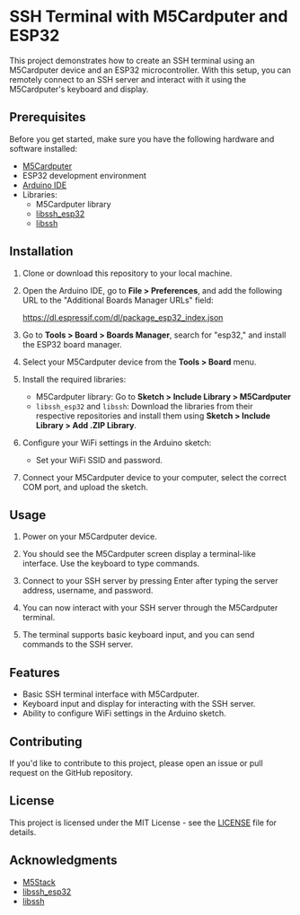 # SSH Terminal with M5Cardputer and ESP32

This project demonstrates how to create an SSH terminal using an M5Cardputer device and an ESP32 microcontroller. With this setup, you can remotely connect to an SSH server and interact with it using the M5Cardputer's keyboard and display.

## Prerequisites

Before you get started, make sure you have the following hardware and software installed:

- [M5Cardputer](https://m5stack.com/)
- ESP32 development environment
- [Arduino IDE](https://www.arduino.cc/en/software)
- Libraries:
  - M5Cardputer library
  - [libssh_esp32](https://github.com/ewpa/LibSSH-ESP32)
  - [libssh](https://www.libssh.org/)

## Installation

1. Clone or download this repository to your local machine.

2. Open the Arduino IDE, go to **File > Preferences**, and add the following URL to the "Additional Boards Manager URLs" field:

   https://dl.espressif.com/dl/package_esp32_index.json

3. Go to **Tools > Board > Boards Manager**, search for "esp32," and install the ESP32 board manager.

4. Select your M5Cardputer device from the **Tools > Board** menu.

5. Install the required libraries:
   - M5Cardputer library: Go to **Sketch > Include Library > M5Cardputer**
   - `libssh_esp32` and `libssh`: Download the libraries from their respective repositories and install them using **Sketch > Include Library > Add .ZIP Library**.

6. Configure your WiFi settings in the Arduino sketch:
   - Set your WiFi SSID and password.

7. Connect your M5Cardputer device to your computer, select the correct COM port, and upload the sketch.

## Usage

1. Power on your M5Cardputer device.

2. You should see the M5Cardputer screen display a terminal-like interface. Use the keyboard to type commands.

3. Connect to your SSH server by pressing Enter after typing the server address, username, and password.

4. You can now interact with your SSH server through the M5Cardputer terminal.

5. The terminal supports basic keyboard input, and you can send commands to the SSH server.

## Features

- Basic SSH terminal interface with M5Cardputer.
- Keyboard input and display for interacting with the SSH server.
- Ability to configure WiFi settings in the Arduino sketch.

## Contributing

If you'd like to contribute to this project, please open an issue or pull request on the GitHub repository.

## License

This project is licensed under the MIT License - see the [LICENSE](LICENSE) file for details.

## Acknowledgments

- [M5Stack](https://m5stack.com/)
- [libssh_esp32](https://github.com/ewpa/LibSSH-ESP32)
- [libssh](https://www.libssh.org/)
